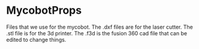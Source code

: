 # MycobotProps

Files that we use for the mycobot. The .dxf files are for the laser cutter. The .stl file is for the 3d printer. The .f3d is the fusion 360 cad file that can be edited to change things.